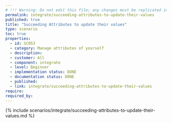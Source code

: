 ```yaml
---
# !!! Warning: Do not edit this file; any changes must be replicated in Excel !!!
permalink: integrate/succeeding-attributes-to-update-their-values
published: true
title: "Succeeding Attributes to update their values"
type: scenario
toc: true
properties:
  - id: SC053
  - category: Manage attributes of yourself
  - description:
  - customer: All
  - component: integrate
  - level: Beginner
  - implementation status: DONE
  - documentation status: DONE
  - published:
  - link: integrate/succeeding-attributes-to-update-their-values
require:
required_by:
---
```


{% include scenarios/integrate/succeeding-attributes-to-update-their-values.md %}
